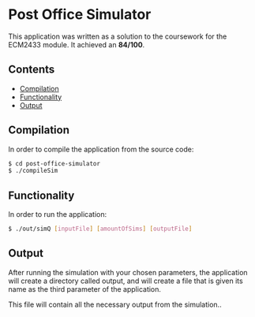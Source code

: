 # Post Office Simulator

This application was written as a solution to the coursework for the ECM2433 module. It achieved an __84/100__.

## Contents

 - [Compilation](#Compilation)
 - [Functionality](#Functionality)
 - [Output](#Output)

## Compilation

In order to compile the application from the source code:

```bash
$ cd post-office-simulator
$ ./compileSim
```

## Functionality

In order to run the application:

```bash
$ ./out/simQ [inputFile] [amountOfSims] [outputFile]
```

## Output

After running the simulation with your chosen parameters,
the application will create a directory called output, and will 
create a file that is given its name as the third parameter of the application.


This file will contain all the necessary output from the simulation..
